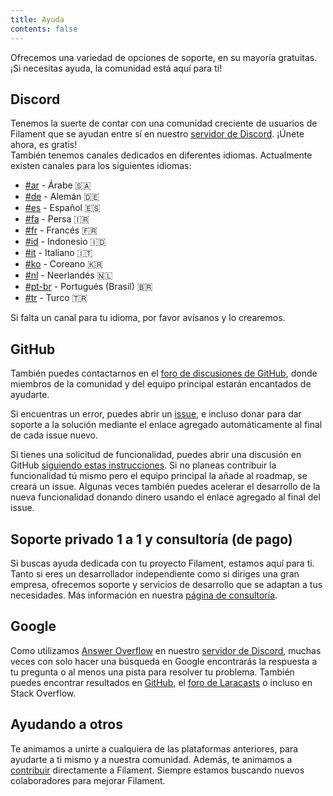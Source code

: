```yaml
---
title: Ayuda
contents: false
---
```


Ofrecemos una variedad de opciones de soporte, en su mayoría gratuitas. ¡Si necesitas ayuda, la comunidad está aquí para ti!

## Discord

Tenemos la suerte de contar con una comunidad creciente de usuarios de Filament que se ayudan entre sí en nuestro [servidor de Discord](https://filamentphp.com/discord). ¡Únete ahora, es gratis!  
También tenemos canales dedicados en diferentes idiomas. Actualmente existen canales para los siguientes idiomas:

- [#ar](https://discord.com/channels/883083792112300104/961199444789973024) - Árabe 🇸🇦
- [#de](https://discord.com/channels/883083792112300104/998221767850070057) - Alemán 🇩🇪
- [#es](https://discord.com/channels/883083792112300104/1049794522181275749) - Español 🇪🇸
- [#fa](https://discord.com/channels/883083792112300104/1042736860826443807) - Persa 🇮🇷
- [#fr](https://discord.com/channels/883083792112300104/978572814317682688) - Francés 🇫🇷
- [#id](https://discord.com/channels/883083792112300104/1051444835254538271) - Indonesio 🇮🇩
- [#it](https://discord.com/channels/883083792112300104/979015654675996672) - Italiano 🇮🇹
- [#ko](https://discord.com/channels/883083792112300104/1221712398017232926) - Coreano 🇰🇷
- [#nl](https://discord.com/channels/883083792112300104/998685582031061102) - Neerlandés 🇳🇱
- [#pt-br](https://discord.com/channels/883083792112300104/966832715536162846) - Portugués (Brasil) 🇧🇷
- [#tr](https://discord.com/channels/883083792112300104/988729996803702794) - Turco 🇹🇷

Si falta un canal para tu idioma, por favor avísanos y lo crearemos.

## GitHub

También puedes contactarnos en el [foro de discusiones de GitHub](https://github.com/filamentphp/filament/discussions), donde miembros de la comunidad y del equipo principal estarán encantados de ayudarte.  

Si encuentras un error, puedes abrir un [issue](https://github.com/filamentphp/filament/issues/new/choose), e incluso donar para dar soporte a la solución mediante el enlace agregado automáticamente al final de cada issue nuevo.  

Si tienes una solicitud de funcionalidad, puedes abrir una discusión en GitHub [siguiendo estas instrucciones](contributing#development-of-new-features). Si no planeas contribuir la funcionalidad tú mismo pero el equipo principal la añade al roadmap, se creará un issue. Algunas veces también puedes acelerar el desarrollo de la nueva funcionalidad donando dinero usando el enlace agregado al final del issue.

## Soporte privado 1 a 1 y consultoría (de pago)

Si buscas ayuda dedicada con tu proyecto Filament, estamos aquí para ti. Tanto si eres un desarrollador independiente como si diriges una gran empresa, ofrecemos soporte y servicios de desarrollo que se adaptan a tus necesidades. Más información en nuestra [página de consultoría](/consulting).

## Google

Como utilizamos [Answer Overflow](https://www.answeroverflow.com/c/883083792112300104) en nuestro [servidor de Discord](#discord), muchas veces con solo hacer una búsqueda en Google encontrarás la respuesta a tu pregunta o al menos una pista para resolver tu problema. También puedes encontrar resultados en [GitHub](#github), el [foro de Laracasts](#laracasts) o incluso en Stack Overflow.

## Ayudando a otros

Te animamos a unirte a cualquiera de las plataformas anteriores, para ayudarte a ti mismo y a nuestra comunidad. Además, te animamos a [contribuir](contributing) directamente a Filament. Siempre estamos buscando nuevos colaboradores para mejorar Filament.